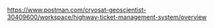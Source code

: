 https://www.postman.com/cryosat-geoscientist-30409600/workspace/highway-ticket-management-system/overview
